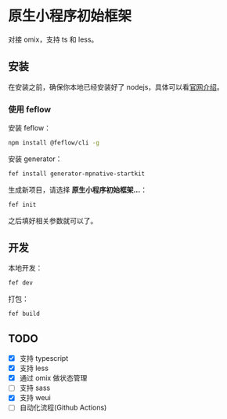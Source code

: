 # 原生小程序初始框架

对接 omix，支持 ts 和 less。

## 安装

在安装之前，确保你本地已经安装好了 nodejs，具体可以看[官网介绍](https://nodejs.org/)。

### 使用 feflow

安装 feflow：
```bash
npm install @feflow/cli -g
```

安装 generator：
```bash
fef install generator-mpnative-startkit
```

生成新项目，请选择 **原生小程序初始框架...**：
```bash
fef init
```

之后填好相关参数就可以了。

## 开发

本地开发：
```bash
fef dev
```

打包：
```bash
fef build
```

## TODO

- [x] 支持 typescript
- [x] 支持 less
- [x] 通过 omix 做状态管理
- [ ] 支持 sass
- [x] 支持 weui
- [ ] 自动化流程(Github Actions)
